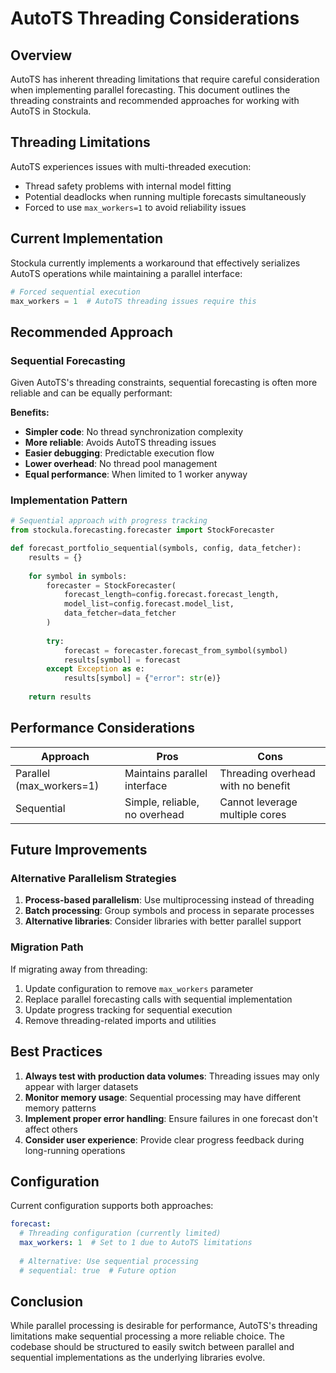 # AutoTS Threading Considerations

## Overview

AutoTS has inherent threading limitations that require careful consideration when implementing parallel forecasting. This document outlines the threading constraints and recommended approaches for working with AutoTS in Stockula.

## Threading Limitations

AutoTS experiences issues with multi-threaded execution:
- Thread safety problems with internal model fitting
- Potential deadlocks when running multiple forecasts simultaneously
- Forced to use `max_workers=1` to avoid reliability issues

## Current Implementation

Stockula currently implements a workaround that effectively serializes AutoTS operations while maintaining a parallel interface:

```python
# Forced sequential execution
max_workers = 1  # AutoTS threading issues require this
```

## Recommended Approach

### Sequential Forecasting

Given AutoTS's threading constraints, sequential forecasting is often more reliable and can be equally performant:

**Benefits:**
- **Simpler code**: No thread synchronization complexity
- **More reliable**: Avoids AutoTS threading issues
- **Easier debugging**: Predictable execution flow
- **Lower overhead**: No thread pool management
- **Equal performance**: When limited to 1 worker anyway

### Implementation Pattern

```python
# Sequential approach with progress tracking
from stockula.forecasting.forecaster import StockForecaster

def forecast_portfolio_sequential(symbols, config, data_fetcher):
    results = {}
    
    for symbol in symbols:
        forecaster = StockForecaster(
            forecast_length=config.forecast.forecast_length,
            model_list=config.forecast.model_list,
            data_fetcher=data_fetcher
        )
        
        try:
            forecast = forecaster.forecast_from_symbol(symbol)
            results[symbol] = forecast
        except Exception as e:
            results[symbol] = {"error": str(e)}
    
    return results
```

## Performance Considerations

| Approach | Pros | Cons |
|----------|------|------|
| Parallel (max_workers=1) | Maintains parallel interface | Threading overhead with no benefit |
| Sequential | Simple, reliable, no overhead | Cannot leverage multiple cores |

## Future Improvements

### Alternative Parallelism Strategies

1. **Process-based parallelism**: Use multiprocessing instead of threading
2. **Batch processing**: Group symbols and process in separate processes
3. **Alternative libraries**: Consider libraries with better parallel support

### Migration Path

If migrating away from threading:

1. Update configuration to remove `max_workers` parameter
2. Replace parallel forecasting calls with sequential implementation
3. Update progress tracking for sequential execution
4. Remove threading-related imports and utilities

## Best Practices

1. **Always test with production data volumes**: Threading issues may only appear with larger datasets
2. **Monitor memory usage**: Sequential processing may have different memory patterns
3. **Implement proper error handling**: Ensure failures in one forecast don't affect others
4. **Consider user experience**: Provide clear progress feedback during long-running operations

## Configuration

Current configuration supports both approaches:

```yaml
forecast:
  # Threading configuration (currently limited)
  max_workers: 1  # Set to 1 due to AutoTS limitations
  
  # Alternative: Use sequential processing
  # sequential: true  # Future option
```

## Conclusion

While parallel processing is desirable for performance, AutoTS's threading limitations make sequential processing a more reliable choice. The codebase should be structured to easily switch between parallel and sequential implementations as the underlying libraries evolve.